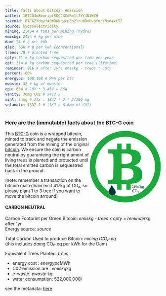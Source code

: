 ```yaml
---
title: facts about bitcoin emission
wallet: 1BTCG4m8boripfRKCJXCdRm1t7YY4N1WZH
tokenid: BTCGZYMqyfA8WBKNgwcpZn21ruNBvHvbfnrYNsd4xtTZ
source: hydroelectricity
mining: 2.454 # tons per mining (hydro)
emiskg: 2454 # kg per mine
dam: 24 # g per kWh
elec: 650 # g per kWh (conventional)
trees: 78 # planted tree
cpty: 21 # kg carbon sequestred per tree per year
cpt: 314 # kg carbon sequestred per tree (lifetime)
reminder: 816 # after 1yr: emiskg - trees * cpty
percent: 66%
energypc: 100.168 # MWh per btc
ewaste: 32 # kg of ewaste
cpu: 66W # 19V * 3.43V = 66W
vanity: 36mg C02 # 5412 J
mint: 24mg # 2tx : 1837 * 2 * 2/300 mg
solanatx: 1837 J # (1KJ = 6.6mg of C02)
...
```

### Here are the (immutable) facts about the BTC-G coin

<!--
<svg id=btcg>
<use href=btc-g.svg#btcg />
</svg>
<style>#btcg { max-width: 24vw; float: right }</style>
<hr>
-->

[![BTCG](btc-g.svg)][1]
<style>img[alt=BTCG] { max-width: 24vw; float: right }</style>

This [BTC-G][1] coin is a wrapped bitcoin, minted to track and negate the emission
generated from the mining of the original [bitcoin][2].
We ensure the coin is carbon neutral by guaranteing the right amont of living
trees is planted and protected until the total emitted carbon is sequestred
back in the ground.

(note: remember a transaction on the bitcoin main chain emit 417kg of CO₂,
so please plant 1 to 3 tree if you want to move the bitcoin arround)

[1]: https://explorer.solana.com/address/$tokenid$?cluster=devnet
[2]: https://www.blockchain.com/btc/address/$wallet$

<!--
[svg]: https://cdn.jsdelivr.net/gh/PurpleZone/NFTs/btcg/btc-g.svg
[svg]: https://raw.githubusercontent.com/PurpleZone/NFTs/master/btcg/btc-g.svg
-->

#### CARBON NEUTRAL

Carbon Footprint per Green Bitcoin: $emiskg$ - $trees$ x $cpty$ = $reminder$kg after 1yr
<br>Energy source: $source$


Total Carbon Used to produce Bitcoin: *$mining$ tCO₂-eq*
<br> (this includes $dam$g CO₂-eq per kWh for the Dam)

Equivalent Trees Planted: $trees$

* energy cost : $energypc$MWh
* C02 emission are : $emiskg$kg
* e-waste: $ewaste$ kg
* water consumption: 522,000,000l

see the metadata: [here](btc-g.json)


[3]: https://ceepr.mit.edu/wp-content/uploads/2021/09/2018-018.pdf
[4]: https://www.forbes.com/sites/philippsandner/2021/11/19/bitcoin-co2-emissions-from-an-investor-perspective-and-how-to-compensate-them/

<!--
  old calculation:
  4.608 tCO₂-eq per Bitcoin
  100,168 kwh per coin
  Dam 24 gCO₂-eq/kWh
  hydro: 27.2 - 226g / kWh
  (conventional 650g / kWh see https://www.coindesk.com/markets/2014/04/07/what-is-the-carbon-footprint-of-a-bitcoin/ )

  4.608 tCO₂-eq per Bitcoin
  Equivalent Trees Planted: 144 
  (32kg / tree, over 1st 18months)
  
  new calculation: 
  Carbon Footprint per Bitcoin: 0.00
  Energy source: hydroelectricity
  Total Carbon Used to produce Bitcoin: 2.454 tCO₂-eq
  Equivalent Trees Planted: 78
  (21kg/ tree / year (18months)

  (Yannick's rules ~400kg C during life of a tree)

  2018, to be 48.2 TWh, and estimate that annual carbon emissions range from 21.5 to 53.6 MtCO2
  https://ceepr.mit.edu/wp-content/uploads/2021/09/2018-018.pdf
  
  0.65 tons CO2 per MWh https://www.coindesk.com/markets/2014/04/07/what-is-the-carbon-footprint-of-a-bitcoin/
  
  
  100MWh per coin == 65tons C02 per coins
  
  Carlson: 
  10 TH/sec (10,000 GH/sec) make 1 bitcoin per day at the current
  difficulty, he says. His hardware uses one watt per GH/sec, meaning
  that it takes 10,000 watts (10kW) to run 10TH of equipment.  He runs
  that 10kW of equipment for a whole day to mine a bitcoin, which means
  that he spends 240 kW·h. That's 24% of a megawatt hour (MW·h).
  Remember that according to the IEA data, 1 MW·h of mains electricity
  produces 1300lb of carbon (590kg). Based on Carlson's figures, that means that
  the energy he's using would release 24% of that, or 312lbs, of carbon
  dioxide into the air per coin.
  
  Bitcoin is thought to consume 707 kwH per transaction (->417kg/tx) -> 1-3 trees per transaction
  https://news.climate.columbia.edu/2021/09/20/bitcoins-impacts-on-climate-and-the-environment/
  
  369.49 kgCO2eq per bitcoin transaction
  https://www.forbes.com/sites/philippsandner/2021/11/19/bitcoin-co2-emissions-from-an-investor-perspective-and-how-to-compensate-them/?sh=5168bb738c1c
  
 39% mining energy comes from renewable: 
   https://journals.library.columbia.edu/index.php/consilience/blog/view/349
   
 Greenidge draws 139 million gallons of fresh water out of Seneca Lake each day
 bitcoin 11.5 kilotons of e-waste each year
 
 11500 / 365 = 32kg /days (globally: so 32kg every 10min)
 
 138 * 3.785 = 522Ml/day

 https://www.leafscore.com/blog/the-9-most-sustainable-cryptocurrencies-for-2021/
 
 https://climate360news.lmu.edu/cryptocurrency-mining-has-a-huge-carbon-footprint-heres-what-experts-think-we-should-do-about-it/
 
 https://www.forbes.com/sites/philippsandner/2021/11/19/bitcoin-co2-emissions-from-an-investor-perspective-and-how-to-compensate-them/?sh=5168bb738c1c
 
 https://www.coindesk.com/business/2022/01/10/cardano-reaches-goal-of-planting-1m-trees/
 
 https://cryptotrees.earth/
 
 https://forestcoin.earth/
 
 https://www.bloomberg.com/crypto
 
 
 bitcoin 115Mtx / year
 https://fortune.com/2021/11/06/offsetting-bitcoins-carbon-footprint-would-require-planting-300-million-new-trees/
 
 https://real-leaders.com/forget-bitcoin-planting-trees-offers-amazing-returns/
 
 https://globalshakers.com/blockchain-startup-treecoin-plans-to-plant-37-million-trees/
 
 https://www.prnewswire.com/news-releases/binance-charity-launches-nft-tree-planting-project-tree-millions-to-plant-10m-trees-worldwide-301380558.html
 
 https://fortune.com/2021/05/16/elon-musk-tesla-bitcoin-mining-fossil-fuels-sustainable-green/?queryly=related_article
-->
